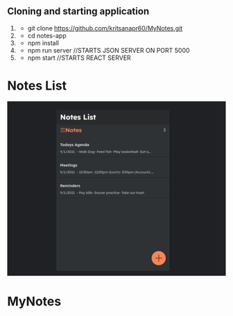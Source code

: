 
## Cloning and starting application

1. - git clone <https://github.com/kritsanapr60/MyNotes.git>
1. - cd notes-app
2. - npm install
3. - npm run server //STARTS JSON SERVER ON PORT 5000
4. - npm start  //STARTS REACT SERVER


# Notes List
<img src="./Notes.PNG">  

# MyNotes
